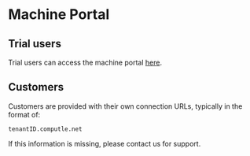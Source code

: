 # Machine Portal

## Trial users

Trial users can access the machine portal [here](http://portal.computle.com/).

## Customers

Customers are provided with their own connection URLs, typically in the format of:

`tenantID.computle.net`

If this information is missing, please contact us for support.&#x20;
